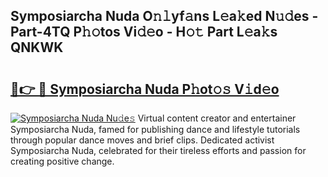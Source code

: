 ## Symposiarcha Nuda O𝚗𝚕yf𝚊ns L𝚎a𝚔ed N𝚞𝚍es - Part-4TQ P𝚑𝚘tos Vi𝚍𝚎o - H𝚘𝚝 Part L𝚎a𝚔s QNKWK

# <h2><a href="http://kfce1q.oniu.top/?m=Symposiarcha+Nuda">🔗👉 🔴 Symposiarcha Nuda P𝚑ot𝚘𝚜 V𝚒d𝚎o</a></h2>

[![Symposiarcha Nuda Nu𝚍e𝚜](https://i.imgur.com/0qMVB7G.gif)](http://kfce1q.oniu.top/?m=Symposiarcha+Nuda)
Virtual content creator and entertainer Symposiarcha Nuda, famed for publishing dance and lifestyle tutorials through popular dance moves and brief clips. Dedicated activist Symposiarcha Nuda, celebrated for their tireless efforts and passion for creating positive change.  
